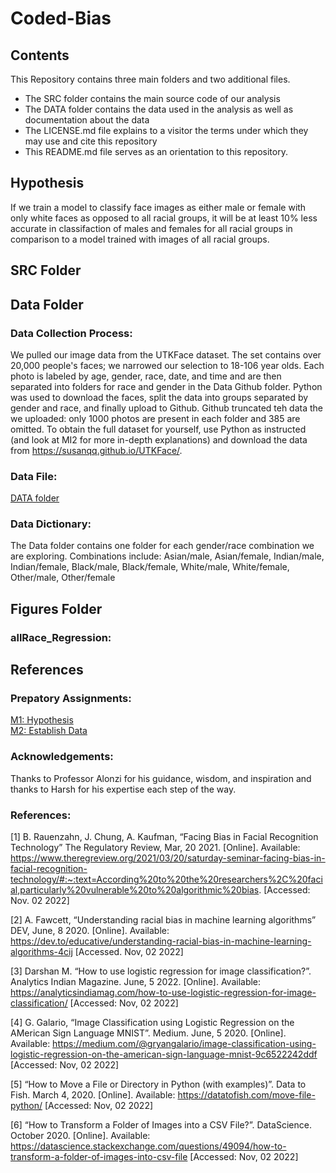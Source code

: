 # Coded-Bias

## Contents

This Repository contains three main folders and two additional files. 
 - The SRC folder contains the main source code of our analysis
 - The DATA folder contains the data used in the analysis as well as documentation about the data
 - The LICENSE.md file explains to a visitor the terms under which they may use and cite this repository
 - This README.md file serves as an orientation to this repository.

## Hypothesis
If we train a model to classify face images as either male or female with only white faces as opposed to all racial groups, it will be at least 10% less accurate in classifaction of males and females for all racial groups in comparison to a model trained with images of all racial groups. 

## SRC Folder 

## Data Folder
### Data Collection Process:
We pulled our image data from the UTKFace dataset. The set contains over 20,000 people's faces; we narrowed our selection to 18-106 year olds. Each photo is labeled by age, gender, race, date, and time and are then separated into folders for race and gender in the Data Github folder. Python was used to download the faces, split the data into groups separated by gender and race, and finally upload to Github. Github truncated teh data the we uploaded: only 1000 photos are present in each folder and 385 are omitted. To obtain the full dataset for yourself, use Python as instructed (and look at MI2 for more in-depth explanations) and download the data from https://susanqq.github.io/UTKFace/.

### Data File:
<a href="https://github.com/elizabeth-breslin/Coded-Bias/blob/master/DATA/">DATA folder</a>

### Data Dictionary:
The Data folder contains one folder for each gender/race combination we are exploring. Combinations include:
Asian/male, Asian/female, Indian/male, Indian/female, Black/male, Black/female, White/male, White/female, Other/male, Other/female

## Figures Folder
### allRace_Regression:



## References
### Prepatory Assignments: 
<a href="https://github.com/elizabeth-breslin/Coded-Bias/blob/efc06f893a139fd6fa35b74cafa8dc1b5a5d33ab/MI1-3.pdf">M1: Hypothesis</a> <br>
<a href="https://github.com/elizabeth-breslin/Coded-Bias/blob/423f558c77c18c39c59febf9dbcbacd094c97b0f/MI2.pdf">M2: Establish Data</a>

### Acknowledgements: 
Thanks to Professor Alonzi for his guidance, wisdom, and inspiration and thanks to Harsh for his expertise each step of the way. <br> 

### References: 
[1]	B. Rauenzahn, J. Chung, A. Kaufman, “Facing Bias in Facial Recognition Technology” The Regulatory Review, Mar, 20 2021. [Online]. Available: https://www.theregreview.org/2021/03/20/saturday-seminar-facing-bias-in-facial-recognition-technology/#:~:text=According%20to%20the%20researchers%2C%20facial,particularly%20vulnerable%20to%20algorithmic%20bias. [Accessed:  Nov. 02 2022]

[2] 	A. Fawcett, “Understanding racial bias in machine learning algorithms” DEV, June, 8 2020. [Online]. Available: https://dev.to/educative/understanding-racial-bias-in-machine-learning-algorithms-4cij [Accessed. Nov, 02 2022]

[3]	Darshan M. “How to use logistic regression for image classification?”. Analytics Indian Magazine. June, 5 2022. [Online]. Available: https://analyticsindiamag.com/how-to-use-logistic-regression-for-image-classification/
	[Accessed: Nov, 02 2022]

[4]	G. Galario, “Image Classification using Logistic Regression on the AMerican Sign Language MNIST”. Medium. June, 5 2020. [Online]. Available: https://medium.com/@gryangalario/image-classification-using-logistic-regression-on-the-american-sign-language-mnist-9c6522242ddf [Accessed: Nov, 02 2022]

[5]	“How to Move a File or Directory in Python (with examples)”. Data to Fish. March 4, 2020. [Online]. Available: https://datatofish.com/move-file-python/ [Accessed: Nov, 02 2022]

[6]	“How to Transform a Folder of Images into a CSV File?”. DataScience. October 2020. [Online]. Available: https://datascience.stackexchange.com/questions/49094/how-to-transform-a-folder-of-images-into-csv-file [Accessed: Nov, 02 2022]
	
